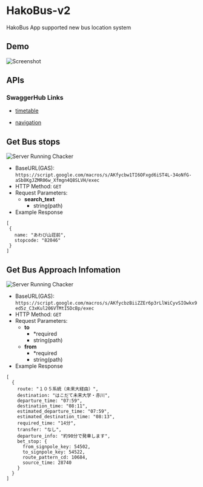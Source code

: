 # HakoBus-v2
HakoBus App supported new bus location system

## Demo
![Screenshot](https://github.com/natmark/HakoBus-v2/blob/master/Resources/Screenshot.gif?raw=true)

## APIs
### SwaggerHub Links
- [timetable](https://app.swaggerhub.com/apis/natmark/hakobus-timetable-api/1.0.0-oas3#/hakobus/get_search_pl_bus_stop_cgi)

- [navigation](https://app.swaggerhub.com/apis/natmark/hakobus-navigation-api/1.0.0-oas3)

## Get Bus stops
![Server Running Chacker](https://img.shields.io/badge/dynamic/json.svg?label=server&colorB=FF7F50&query=$.message&uri=https://script.google.com/macros/s/AKfycbxk8eerT1zPLjenWVk_mJJAFTSkN8pslCp9kQQjd1Aldltckak/exec?url=https://script.google.com/macros/s/AKfycbw1TI6OFxgd6iST4L-34oNfG-aSb8KgJZMR06w_Xfmgn4Q8SLVH/exec)

- BaseURL(GAS): `https://script.google.com/macros/s/AKfycbw1TI6OFxgd6iST4L-34oNfG-aSb8KgJZMR06w_Xfmgn4Q8SLVH/exec`
- HTTP Method: `GET`
- Request Parameters:
  - **search_text**
    - string(path)
 - Example Response
 ```
[
  {
    name: "あわび山荘前",
    stopcode: "82046"
  }
]
 ```

## Get Bus Approach Infomation
![Server Running Chacker](https://img.shields.io/badge/dynamic/json.svg?label=server&colorB=FF7F50&query=$.message&uri=https://script.google.com/macros/s/AKfycbxk8eerT1zPLjenWVk_mJJAFTSkN8pslCp9kQQjd1Aldltckak/exec?url=https://script.google.com/macros/s/AKfycbzBiiZZEr6p3rLlWiCyvSIOwkx9ed5z_C3xKul206VTMtI5DcBp/exec)
- BaseURL(GAS): `https://script.google.com/macros/s/AKfycbzBiiZZEr6p3rLlWiCyvSIOwkx9ed5z_C3xKul206VTMtI5DcBp/exec`
- HTTP Method: `GET`
- Request Parameters:
  - **to** 
    - *required
    - string(path)
  - **from** 
    - *required
    - string(path)
- Example Response
```
[
  {
    route: "１０５系統（未来大経由）",
    destination: "はこだて未来大学・赤川",
    departure_time: "07:59",
    destination_time: "08:11",
    estimated_departure_time: "07:59",
    estimated_destination_time: "08:13",
    required_time: "14分",
    transfer: "なし",
    departure_info: "約90分で発車します",
    bet_stop: {
      from_signpole_key: 54502,
      to_signpole_key: 54522,
      route_pattern_cd: 10684,
      source_time: 28740
    }
  }
]
```
